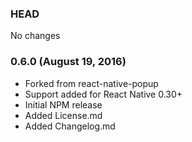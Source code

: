 ### HEAD

No changes

### 0.6.0 (August 19, 2016)
* Forked from react-native-popup
* Support added for React Native 0.30+
* Initial NPM release
* Added License.md
* Added Changelog.md
